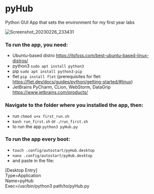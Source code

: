 # pyHub
Python GUI App that sets the environment for my first year labs

![Screenshot_20230226_233431](https://user-images.githubusercontent.com/83332450/221438740-c1b11fb1-65a0-4720-ac20-97f9dbf11c6e.png)


### To run the app, you need:
- Ubuntu-based distro https://itsfoss.com/best-ubuntu-based-linux-distros/
- python3 `sudo apt install python3`
- pip `sudo apt install python3-pip`
- flet `pip install flet` (prerequisites for flet: https://flet.dev/docs/guides/python/getting-started/#linux)
- JetBrains PyCharm, CLion, WebStorm, DataGrip https://www.jetbrains.com/products/

### Navigate to the folder where you installed the app, then:
- run `chmod u+x first_run.sh`
- `bash run_first.sh` or `./run_first.sh`
- to run the app `python3 pyHub.py`

### To run the app every boot:
- `touch .config/autostart/pyHub.desktop`
- `nano .config/autostart/pyHub.desktop`
- and paste in the file:

[Desktop Entry]\
Type=Application\
Name=pyHub\
Exec=/usr/bin/python3 path/to/pyHub.py
